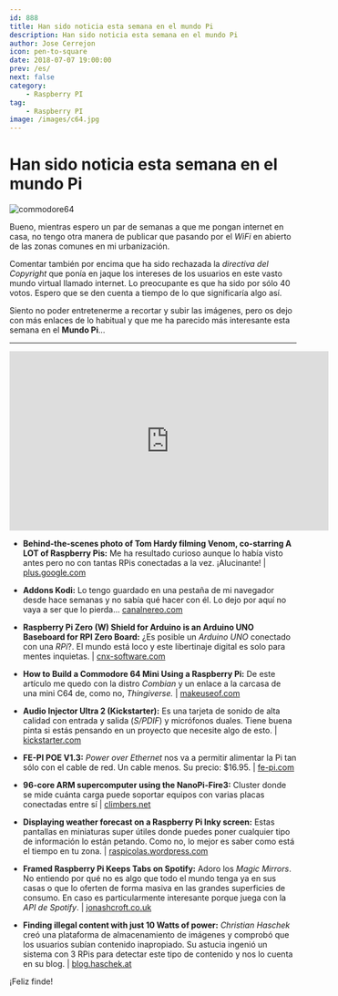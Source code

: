 ```yaml
---
id: 888
title: Han sido noticia esta semana en el mundo Pi
description: Han sido noticia esta semana en el mundo Pi
author: Jose Cerrejon
icon: pen-to-square
date: 2018-07-07 19:00:00
prev: /es/
next: false
category:
    - Raspberry PI
tag:
    - Raspberry PI
image: /images/c64.jpg
---
```


# Han sido noticia esta semana en el mundo Pi

![commodore64](/images/c64.jpg)

Bueno, mientras espero un par de semanas a que me pongan internet en casa, no tengo otra manera de publicar que pasando por el _WiFi_ en abierto de las zonas comunes en mi urbanización.

Comentar también por encima que ha sido rechazada la _directiva del Copyright_ que ponía en jaque los intereses de los usuarios en este vasto mundo virtual llamado internet. Lo preocupante es que ha sido por sólo 40 votos. Espero que se den cuenta a tiempo de lo que significaría algo así.

Siento no poder entretenerme a recortar y subir las imágenes, pero os dejo con más enlaces de lo habitual y que me ha parecido más interesante esta semana en el **Mundo Pi**...

---

<iframe width="560" height="315" src="https://www.youtube.com/embed/wAqCgzp6ios?rel=0&amp;showinfo=0" frameborder="0" allow="autoplay; encrypted-media" allowfullscreen></iframe>

-   **Behind-the-scenes photo of Tom Hardy filming Venom, co-starring A LOT of Raspberry Pis:** Me ha resultado curioso aunque lo había visto antes pero no con tantas RPis conectadas a la vez. ¡Alucinante! | [plus.google.com](https://plus.google.com/+raspberrypi/posts/bTnkD4f3SHD)

-   **Addons Kodi:** Lo tengo guardado en una pestaña de mi navegador desde hace semanas y no sabía qué hacer con él. Lo dejo por aquí no vaya a ser que lo pierda... [canalnereo.com](https://canalnereo.com/canalnereo/PLUGIN/)

-   **Raspberry Pi Zero (W) Shield for Arduino is an Arduino UNO Baseboard for RPI Zero Board:** ¿Es posible un _Arduino UNO_ conectado con una _RPi_?. El mundo está loco y este libertinaje digital es solo para mentes inquietas. | [cnx-software.com](https://www.cnx-software.com/2018/06/29/raspberry-pi-zero-w-shield-for-arduino-is-a-arduino/)

-   **How to Build a Commodore 64 Mini Using a Raspberry Pi:** De este artículo me quedo con la distro _Combian_ y un enlace a la carcasa de una mini C64 de, como no, _Thingiverse._ | [makeuseof.com](https://www.makeuseof.com/tag/build-c64-mini-raspberry-pi/)

-   **Audio Injector Ultra 2 (Kickstarter):** Es una tarjeta de sonido de alta calidad con entrada y salida (_S/PDIF_) y micrófonos duales. Tiene buena pinta si estás pensando en un proyecto que necesite algo de esto. | [kickstarter.com](https://www.kickstarter.com/projects/1250664710/audio-injector-ultra-2-sound-card/?ref=eelec)

-   **FE-PI POE V1.3:** _Power over Ethernet_ nos va a permitir alimentar la Pi tan sólo con el cable de red. Un cable menos. Su precio: $16.95. | [fe-pi.com](https://fe-pi.com/products/fe-pi-poe-v1)

-   **96-core ARM supercomputer using the NanoPi-Fire3:** Cluster donde se mide cuánta carga puede soportar equipos con varias placas conectadas entre sí | [climbers.net](https://climbers.net/sbc/nanopi-fire3-arm-supercomputer/)

-   **Displaying weather forecast on a Raspberry Pi Inky screen:** Estas pantallas en miniaturas super útiles donde puedes poner cualquier tipo de información lo están petando. Como no, lo mejor es saber como está el tiempo en tu zona. | [raspicolas.wordpress.com](https://raspicolas.wordpress.com/2018/06/03/displaying-weather-forecast-on-a-raspberry-pi-inky-screen/)

-   **Framed Raspberry Pi Keeps Tabs on Spotify:** Adoro los _Magic Mirrors_. No entiendo por qué no es algo que todo el mundo tenga ya en sus casas o que lo oferten de forma masiva en las grandes superficies de consumo. En caso es particularmente interesante porque juega con la _API de Spotify_. | [jonashcroft.co.uk](https://jonashcroft.co.uk/2018/06/07/now-playing-screen-spotify-raspberry-pi-es6/)

-   **Finding illegal content with just 10 Watts of power:** _Christian Haschek_ creó una plataforma de almacenamiento de imágenes y comprobó que los usuarios subían contenido inapropiado. Su astucia ingenió un sistema con 3 RPis para detectar este tipo de contenido y nos lo cuenta en su blog. | [blog.haschek.at](https://blog.haschek.at/post/f0a4e)

¡Feliz finde!

